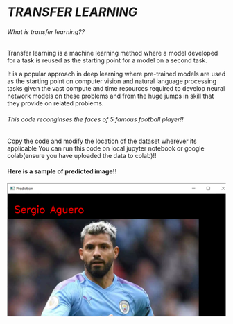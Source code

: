  # ***TRANSFER LEARNING***
 ###### What is transfer learning??
Transfer learning is a machine learning method where a model developed for a task is reused as the starting point for a model on a second task.

It is a popular approach in deep learning where pre-trained models are used as the starting point on computer vision and natural language processing tasks given the vast compute and time resources required to develop neural network models on these problems and from the huge jumps in skill that they provide on related problems.


###### *This code reconginses the faces of 5 famous football player!!*
Copy the code and modify the location of the dataset wherever its applicable 
You can run this code on local jupyter notebook or google colab(ensure you have uploaded the data to colab)!!



#### Here is a sample of predicted image!!
![](images/predict.png)
